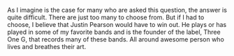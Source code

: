 As I imagine is the case for many who are asked this question, the answer is quite difficult. There are just too many to choose from. But if I had to choose, I believe that Justin Pearson would have to win out. He plays or has played in some of my favorite bands and is the founder of the label, Three One G, that records many of these bands. All around awesome person who lives and breathes their art.